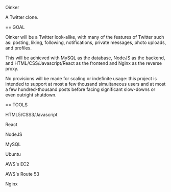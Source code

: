 Oinker

A Twitter clone.



== GOAL

Oinker will be a Twitter look-alike, with many of the features of Twitter such as: posting, liking, following, notifications, private messages, photo uploads, and profiles.


This will be achieved with MySQL as the database, NodeJS as the backend, and HTML/CSS/Javascript/React as the frontend and Nginx as the reverse proxy.


No provisions will be made for scaling or indefinite usage: this project is intended to support at most a few thousand simultaneous users and at most a few hundred-thousand posts before facing significant slow-downs or even outright shutdown.



== TOOLS

HTML5/CSS3/Javascript

React

NodeJS

MySQL

Ubuntu

AWS's EC2

AWS's Route 53

Nginx
